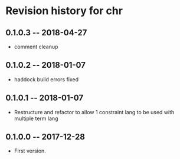 # Revision history for chr

## 0.1.0.3  -- 2018-04-27

* comment cleanup

## 0.1.0.2  -- 2018-01-07

* haddock build errors fixed

## 0.1.0.1  -- 2018-01-07

* Restructure and refactor to allow 1 constraint lang to be used with multiple term lang

## 0.1.0.0  -- 2017-12-28

* First version.
